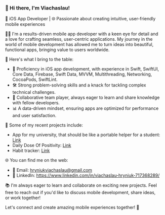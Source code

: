 ### 👋 Hi there, I'm Viachaslau!

📱 iOS App Developer | 🌐 Passionate about creating intuitive, user-friendly mobile experiences

👨‍💻 I'm a results-driven mobile app developer with a keen eye for detail and a love for crafting seamless, user-centric applications. My journey in the world of mobile development has allowed me to turn ideas into beautiful, functional apps, bringing value to users worldwide.

🌟 Here's what I bring to the table:

- 📱 Proficiency in iOS app development, with experience in Swift, SwiftUI, Core Data, Firebase, Swift Data, MVVM, Multithreading, Networking, CocoaPods, SwiftLint.
- 🛠️ Strong problem-solving skills and a knack for tackling complex technical challenges.
- 🤝 Collaborative team player, always eager to learn and share knowledge with fellow developers.
- 📊 A data-driven mindset, ensuring apps are optimized for performance and user satisfaction.

🔧 Some of my recent projects include:
- App for my university, that should be like a portable helper for a student: [Link](https://github.com/viachaslauhryniuk/czas-wolny-project-KCK)
- Daily Dose Of Positivity: [Link](https://github.com/viachaslauhryniuk/DailyDoseOfPOsitivity)
- Habit tracker: [Link](https://github.com/viachaslauhryniuk/habitTracker)


🌐 You can find me on the web:
- 📧 Email: hryniukviachaslau@gmail.com
- 💼 LinkedIn: https://www.linkedin.com/in/viachaslau-hryniuk-717368289/

📚 I'm always eager to learn and collaborate on exciting new projects. Feel free to reach out if you'd like to discuss mobile development, share ideas, or work together!

Let's connect and create amazing mobile experiences together! 🚀
